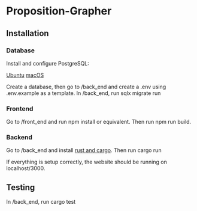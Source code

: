 # Proposition-Grapher

## Installation

### Database
Install and configure PostgreSQL:

[Ubuntu](https://ubuntu.com/server/docs/databases-postgresql)
[macOS](https://www.postgresql.org/download/macosx/)

Create a database, then go to /back_end and create a .env using .env.example as a template.
In /back_end, run sqlx migrate run
### Frontend
Go to /front_end and run npm install or equivalent.
Then run npm run build.
### Backend
Go to /back_end and install [rust and cargo](https://doc.rust-lang.org/cargo/getting-started/installation.html).
Then run cargo run

If everything is setup correctly, the website should be running on localhost/3000.

## Testing
In /back_end, run cargo test

